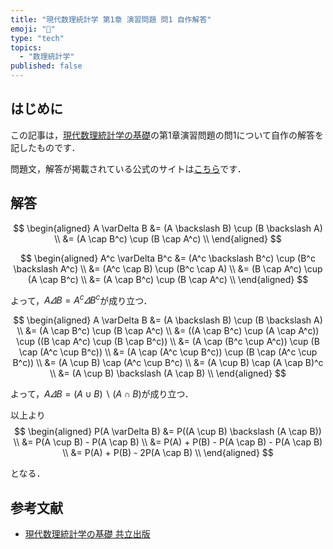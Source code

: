 ```yaml
---
title: "現代数理統計学 第1章 演習問題 問1 自作解答"
emoji: "👏"
type: "tech"
topics:
  - "数理統計学"
published: false
---
```


<!-- ![解答の画像](https://storage.googleapis.com/zenn-user-upload/b3f7baf83eff-20240926.jpeg) -->

## はじめに

この記事は，[現代数理統計学の基礎](https://www.kyoritsu-pub.co.jp/book/b10003681.html)の第1章演習問題の問1について自作の解答を記したものです．

問題文，解答が掲載されている公式のサイトは[こちら](https://sites.google.com/site/ktatsuya77/xian-dai)です．

## 解答

$$
\begin{aligned}
A \varDelta B
&= (A \backslash B) \cup (B \backslash A) \\
&= (A \cap B^c) \cup (B \cap A^c) \\
\end{aligned}
$$

$$
\begin{aligned}
A^c \varDelta B^c
&= (A^c \backslash B^c) \cup (B^c \backslash A^c) \\
&= (A^c \cap B) \cup (B^c \cap A) \\
&= (B \cap A^c) \cup (A \cap B^c) \\
&= (A \cap B^c) \cup (B \cap A^c) \\
\end{aligned}
$$

よって，$A \varDelta B = A^c \varDelta B^c$が成り立つ．

$$
\begin{aligned}
A \varDelta B
&= (A \backslash B) \cup (B \backslash A) \\
&= (A \cap B^c) \cup (B \cap A^c) \\
&= ((A \cap B^c) \cup (A \cap A^c)) \cup ((B \cap A^c) \cup (B \cap B^c)) \\
&= (A \cap (B^c \cup A^c)) \cup (B \cap (A^c \cup B^c)) \\
&= (A \cap (A^c \cup B^c)) \cup (B \cap (A^c \cup B^c)) \\
&= (A \cup B) \cap (A^c \cup B^c) \\
&= (A \cup B) \cap (A \cap B)^c \\
&= (A \cup B) \backslash (A \cap B) \\
\end{aligned}
$$

よって，$A \varDelta B = (A \cup B) \backslash (A \cap B)$が成り立つ．

以上より
$$
\begin{aligned}
P(A \varDelta B)
&= P((A \cup B) \backslash (A \cap B)) \\
&= P(A \cup B) - P(A \cap B) \\
&= P(A) + P(B) - P(A \cap B) - P(A \cap B) \\
&= P(A) + P(B) - 2P(A \cap B) \\
\end{aligned}
$$

となる．

## 参考文献

- [現代数理統計学の基礎 共立出版](https://www.kyoritsu-pub.co.jp/book/b10003681.html)
